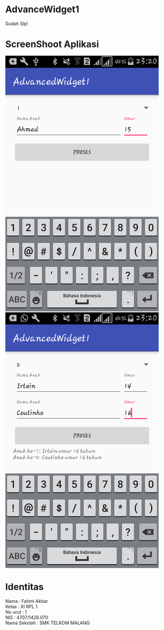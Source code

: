 # AdvanceWidget1
Sudah Sip!

# ScreenShoot Aplikasi 
![SS1](https://github.com/fahmialiasakbar/AdvanceWidget1/blob/master/11.png)
![SS2](https://github.com/fahmialiasakbar/AdvanceWidget1/blob/master/12.png)


# Identitas 
Nama    : Fahmi Akbar <br>
Kelas   : XI RPL 1 <br>
No urut : 1 <br> 
NIS     : 4707/1426.070 <br>
Nama Sekolah : SMK TELKOM MALANG
